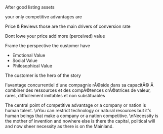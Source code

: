 After good listing assets

your only competitive advantages are 

Price & Reviews
those are the main drivers of conversion rate


Dont lowe your price
add more (perceived) value

Frame the perspective the customer have
- Emotional Value
- Social Value
- Philosophical Value

The customer is the hero of the story

l'avantage concurrentiel d'une compagnie rÃ©side dans sa capacitÃ© Ã  combiner des ressources et des compÃ©tences crÃ©atrices de valeur, rares, difficilement imitables et non substituables

The central point of competitive advantage or a company or nation is human talent. \nYou can restrict technology or natural resources but it's human beings that make a company or a nation competitive. \nNecessity is the mother of invention and nowhere else is there the capital, political will and now sheer necessity as there is on the Mainland.